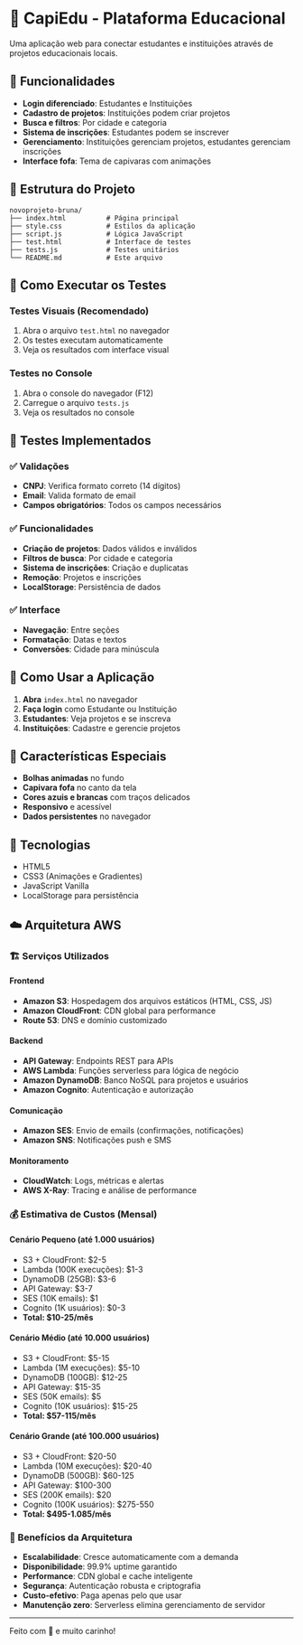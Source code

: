 # 🦫 CapiEdu - Plataforma Educacional

Uma aplicação web para conectar estudantes e instituições através de projetos educacionais locais.

## 🚀 Funcionalidades

- **Login diferenciado**: Estudantes e Instituições
- **Cadastro de projetos**: Instituições podem criar projetos
- **Busca e filtros**: Por cidade e categoria
- **Sistema de inscrições**: Estudantes podem se inscrever
- **Gerenciamento**: Instituições gerenciam projetos, estudantes gerenciam inscrições
- **Interface fofa**: Tema de capivaras com animações

## 📁 Estrutura do Projeto

```
novoprojeto-bruna/
├── index.html          # Página principal
├── style.css           # Estilos da aplicação
├── script.js           # Lógica JavaScript
├── test.html           # Interface de testes
├── tests.js            # Testes unitários
└── README.md           # Este arquivo
```

## 🧪 Como Executar os Testes

### Testes Visuais (Recomendado)
1. Abra o arquivo `test.html` no navegador
2. Os testes executam automaticamente
3. Veja os resultados com interface visual

### Testes no Console
1. Abra o console do navegador (F12)
2. Carregue o arquivo `tests.js`
3. Veja os resultados no console

## 🦫 Testes Implementados

### ✅ Validações
- **CNPJ**: Verifica formato correto (14 dígitos)
- **Email**: Valida formato de email
- **Campos obrigatórios**: Todos os campos necessários

### ✅ Funcionalidades
- **Criação de projetos**: Dados válidos e inválidos
- **Filtros de busca**: Por cidade e categoria
- **Sistema de inscrições**: Criação e duplicatas
- **Remoção**: Projetos e inscrições
- **LocalStorage**: Persistência de dados

### ✅ Interface
- **Navegação**: Entre seções
- **Formatação**: Datas e textos
- **Conversões**: Cidade para minúscula

## 🎯 Como Usar a Aplicação

1. **Abra** `index.html` no navegador
2. **Faça login** como Estudante ou Instituição
3. **Estudantes**: Veja projetos e se inscreva
4. **Instituições**: Cadastre e gerencie projetos

## 🦫 Características Especiais

- **Bolhas animadas** no fundo
- **Capivara fofa** no canto da tela
- **Cores azuis e brancas** com traços delicados
- **Responsivo** e acessível
- **Dados persistentes** no navegador

## 🔧 Tecnologias

- HTML5
- CSS3 (Animações e Gradientes)
- JavaScript Vanilla
- LocalStorage para persistência

## ☁️ Arquitetura AWS

### 🏗️ Serviços Utilizados

#### **Frontend**
- **Amazon S3**: Hospedagem dos arquivos estáticos (HTML, CSS, JS)
- **Amazon CloudFront**: CDN global para performance
- **Route 53**: DNS e domínio customizado

#### **Backend**
- **API Gateway**: Endpoints REST para APIs
- **AWS Lambda**: Funções serverless para lógica de negócio
- **Amazon DynamoDB**: Banco NoSQL para projetos e usuários
- **Amazon Cognito**: Autenticação e autorização

#### **Comunicação**
- **Amazon SES**: Envio de emails (confirmações, notificações)
- **Amazon SNS**: Notificações push e SMS

#### **Monitoramento**
- **CloudWatch**: Logs, métricas e alertas
- **AWS X-Ray**: Tracing e análise de performance

### 💰 Estimativa de Custos (Mensal)

#### **Cenário Pequeno** (até 1.000 usuários)
- S3 + CloudFront: $2-5
- Lambda (100K execuções): $1-3
- DynamoDB (25GB): $3-6
- API Gateway: $3-7
- SES (10K emails): $1
- Cognito (1K usuários): $0-3
- **Total: $10-25/mês**

#### **Cenário Médio** (até 10.000 usuários)
- S3 + CloudFront: $5-15
- Lambda (1M execuções): $5-10
- DynamoDB (100GB): $12-25
- API Gateway: $15-35
- SES (50K emails): $5
- Cognito (10K usuários): $15-25
- **Total: $57-115/mês**

#### **Cenário Grande** (até 100.000 usuários)
- S3 + CloudFront: $20-50
- Lambda (10M execuções): $20-40
- DynamoDB (500GB): $60-125
- API Gateway: $100-300
- SES (200K emails): $20
- Cognito (100K usuários): $275-550
- **Total: $495-1.085/mês**

### 🎯 Benefícios da Arquitetura

- **Escalabilidade**: Cresce automaticamente com a demanda
- **Disponibilidade**: 99.9% uptime garantido
- **Performance**: CDN global e cache inteligente
- **Segurança**: Autenticação robusta e criptografia
- **Custo-efetivo**: Paga apenas pelo que usar
- **Manutenção zero**: Serverless elimina gerenciamento de servidor

---

Feito com 🦫 e muito carinho!
